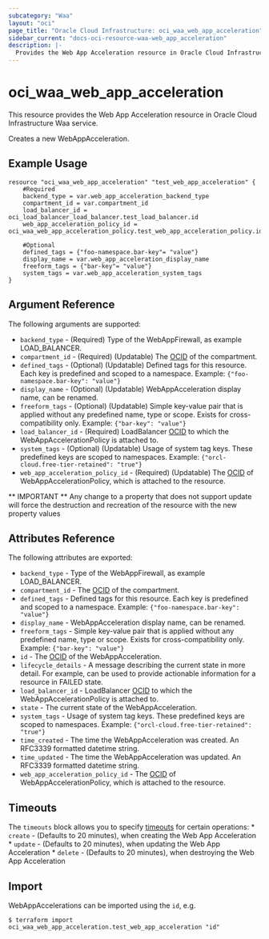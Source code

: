```yaml
---
subcategory: "Waa"
layout: "oci"
page_title: "Oracle Cloud Infrastructure: oci_waa_web_app_acceleration"
sidebar_current: "docs-oci-resource-waa-web_app_acceleration"
description: |-
  Provides the Web App Acceleration resource in Oracle Cloud Infrastructure Waa service
---
```


# oci_waa_web_app_acceleration
This resource provides the Web App Acceleration resource in Oracle Cloud Infrastructure Waa service.

Creates a new WebAppAcceleration.


## Example Usage

```hcl
resource "oci_waa_web_app_acceleration" "test_web_app_acceleration" {
	#Required
	backend_type = var.web_app_acceleration_backend_type
	compartment_id = var.compartment_id
	load_balancer_id = oci_load_balancer_load_balancer.test_load_balancer.id
	web_app_acceleration_policy_id = oci_waa_web_app_acceleration_policy.test_web_app_acceleration_policy.id

	#Optional
	defined_tags = {"foo-namespace.bar-key"= "value"}
	display_name = var.web_app_acceleration_display_name
	freeform_tags = {"bar-key"= "value"}
	system_tags = var.web_app_acceleration_system_tags
}
```

## Argument Reference

The following arguments are supported:

* `backend_type` - (Required) Type of the WebAppFirewall, as example LOAD_BALANCER.
* `compartment_id` - (Required) (Updatable) The [OCID](https://docs.cloud.oracle.com/iaas/Content/General/Concepts/identifiers.htm) of the compartment.
* `defined_tags` - (Optional) (Updatable) Defined tags for this resource. Each key is predefined and scoped to a namespace. Example: `{"foo-namespace.bar-key": "value"}` 
* `display_name` - (Optional) (Updatable) WebAppAcceleration display name, can be renamed.
* `freeform_tags` - (Optional) (Updatable) Simple key-value pair that is applied without any predefined name, type or scope. Exists for cross-compatibility only. Example: `{"bar-key": "value"}` 
* `load_balancer_id` - (Required) LoadBalancer [OCID](https://docs.cloud.oracle.com/iaas/Content/General/Concepts/identifiers.htm) to which the WebAppAccelerationPolicy is attached to.
* `system_tags` - (Optional) (Updatable) Usage of system tag keys. These predefined keys are scoped to namespaces. Example: `{"orcl-cloud.free-tier-retained": "true"}` 
* `web_app_acceleration_policy_id` - (Required) (Updatable) The [OCID](https://docs.cloud.oracle.com/iaas/Content/General/Concepts/identifiers.htm) of WebAppAccelerationPolicy, which is attached to the resource.


** IMPORTANT **
Any change to a property that does not support update will force the destruction and recreation of the resource with the new property values

## Attributes Reference

The following attributes are exported:

* `backend_type` - Type of the WebAppFirewall, as example LOAD_BALANCER.
* `compartment_id` - The [OCID](https://docs.cloud.oracle.com/iaas/Content/General/Concepts/identifiers.htm) of the compartment.
* `defined_tags` - Defined tags for this resource. Each key is predefined and scoped to a namespace. Example: `{"foo-namespace.bar-key": "value"}` 
* `display_name` - WebAppAcceleration display name, can be renamed.
* `freeform_tags` - Simple key-value pair that is applied without any predefined name, type or scope. Exists for cross-compatibility only. Example: `{"bar-key": "value"}` 
* `id` - The [OCID](https://docs.cloud.oracle.com/iaas/Content/General/Concepts/identifiers.htm) of the WebAppAcceleration.
* `lifecycle_details` - A message describing the current state in more detail. For example, can be used to provide actionable information for a resource in FAILED state. 
* `load_balancer_id` - LoadBalancer [OCID](https://docs.cloud.oracle.com/iaas/Content/General/Concepts/identifiers.htm) to which the WebAppAccelerationPolicy is attached to.
* `state` - The current state of the WebAppAcceleration.
* `system_tags` - Usage of system tag keys. These predefined keys are scoped to namespaces. Example: `{"orcl-cloud.free-tier-retained": "true"}` 
* `time_created` - The time the WebAppAcceleration was created. An RFC3339 formatted datetime string.
* `time_updated` - The time the WebAppAcceleration was updated. An RFC3339 formatted datetime string.
* `web_app_acceleration_policy_id` - The [OCID](https://docs.cloud.oracle.com/iaas/Content/General/Concepts/identifiers.htm) of WebAppAccelerationPolicy, which is attached to the resource.

## Timeouts

The `timeouts` block allows you to specify [timeouts](https://registry.terraform.io/providers/hashicorp/oci/latest/docs/guides/changing_timeouts) for certain operations:
	* `create` - (Defaults to 20 minutes), when creating the Web App Acceleration
	* `update` - (Defaults to 20 minutes), when updating the Web App Acceleration
	* `delete` - (Defaults to 20 minutes), when destroying the Web App Acceleration


## Import

WebAppAccelerations can be imported using the `id`, e.g.

```
$ terraform import oci_waa_web_app_acceleration.test_web_app_acceleration "id"
```

